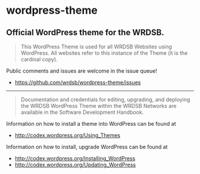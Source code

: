 wordpress-theme
===

Official WordPress theme for the WRDSB.
---

> This WordPress Theme is used for all WRDSB Websites using WordPress. All websites refer to this instance of the Theme (it is the cardinal copy).

Public comments and issues are welcome in the issue queue!
* https://github.com/wrdsb/wordpress-theme/issues

***

> Documentation and credentials for editing, upgrading, and deploying 
> the WRDSB WordPress Theme within the WRDSB Networks are available 
> in the Software Development Handbook.

Information on how to install a theme into WordPress can be found at
* http://codex.wordpress.org/Using_Themes

Information on how to install, upgrade WordPress can be found at
* http://codex.wordpress.org/Installing_WordPress
* http://codex.wordpress.org/Updating_WordPress
